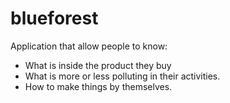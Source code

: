# blueforest

Application that allow people to know:
  - What is inside the product they buy
  - What is more or less polluting in their activities.
  - How to make things by themselves.
  
